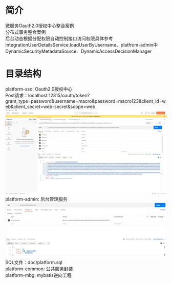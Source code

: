 # 简介
微服务Oauth2.0授权中心整合案例<br/>
分布式事务整合案例<br/>
后台动态根据分配权限自动控制接口访问权限具体参考IntegrationUserDetailsService.loadUserByUsername、platfrom-admin中DynamicSecurityMetadataSource、DynamicAccessDecisionManager</br>
# 目录结构
platform-sso: Oauth2.0授权中心<br/>
        Post请求：localhost:12315/oauth/token?grant_type=password&username=macro&password=macro123&client_id=web&client_secret=web-secret&scope=web
![img.png](img.png)<br/>
    platform-admin: 后台管理服务<br/>
![img_1.png](img_1.png)<br/>
SQL文件：doc/platform.sql<br/>
    platform-common: 公共服务封装<br/>
    platform-mbg: mybatis逆向工程
